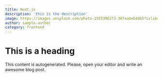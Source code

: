 ```yaml
---
title: Nuxt.js
description: 'this is the description'
image: https://images.unsplash.com/photo-1555396273-367ea4eb4db5?ixlib=rb-1.2.1&ixid=eyJhcHBfaWQiOjEyMDd9&auto=format&fit=crop&w=1267&q=80
author: sample-author
category: frontend
---
```


# This is a heading
This content is autogenerated. Please, open your editor and write an awesome blog post.
